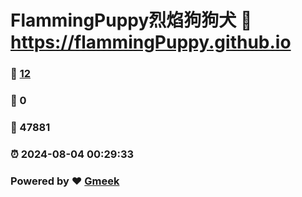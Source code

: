 # FlammingPuppy烈焰狗狗犬 :link: https://flammingPuppy.github.io 
### :page_facing_up: [12](https://flammingPuppy.github.io/tag.html) 
### :speech_balloon: 0 
### :hibiscus: 47881 
### :alarm_clock: 2024-08-04 00:29:33 
### Powered by :heart: [Gmeek](https://github.com/Meekdai/Gmeek)
